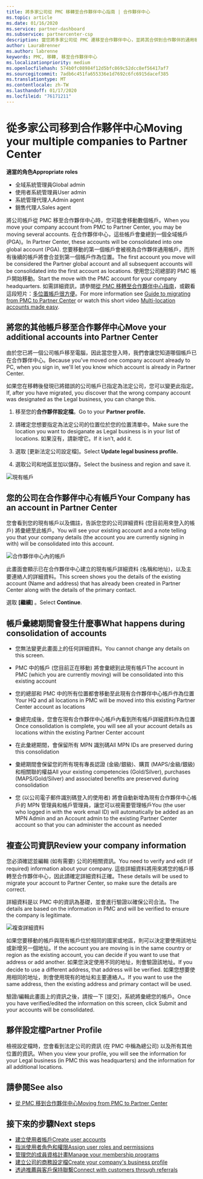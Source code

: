 ```yaml
---
title: 將多家公司從 PMC 移轉至合作夥伴中心指南 | 合作夥伴中心
ms.topic: article
ms.date: 01/16/2020
ms.service: partner-dashboard
ms.subservice: partnercenter-csp
description: 當您將多家公司從 PMC 遷移至合作夥伴中心，並將其合併到合作夥伴的通用帳戶時，要知道的事項。
author: LauraBrenner
ms.author: labrenne
keywords: PMC, 移轉, 移至合作夥伴中心
ms.localizationpriority: medium
ms.openlocfilehash: 574b0fc08984f12d5bfc869c52dcc8ef56417af7
ms.sourcegitcommit: 7adb6c451fa655336e1d7692c6fc6915dacef385
ms.translationtype: MT
ms.contentlocale: zh-TW
ms.lasthandoff: 01/17/2020
ms.locfileid: "76171211"
---
```

# <a name="moving-your-multiple-companies-to-partner-center"></a><span data-ttu-id="ae3db-104">從多家公司移到合作夥伴中心</span><span class="sxs-lookup"><span data-stu-id="ae3db-104">Moving your multiple companies to Partner Center</span></span>

<span data-ttu-id="ae3db-105">**適當的角色**</span><span class="sxs-lookup"><span data-stu-id="ae3db-105">**Appropriate roles**</span></span>
-   <span data-ttu-id="ae3db-106">全域系統管理員</span><span class="sxs-lookup"><span data-stu-id="ae3db-106">Global admin</span></span>
-   <span data-ttu-id="ae3db-107">使用者系統管理員</span><span class="sxs-lookup"><span data-stu-id="ae3db-107">User admin</span></span>
-   <span data-ttu-id="ae3db-108">系統管理代理人</span><span class="sxs-lookup"><span data-stu-id="ae3db-108">Admin agent</span></span>
-   <span data-ttu-id="ae3db-109">銷售代理人</span><span class="sxs-lookup"><span data-stu-id="ae3db-109">Sales agent</span></span>

<span data-ttu-id="ae3db-110">將公司帳戶從 PMC 移至合作夥伴中心時，您可能會移動數個帳戶。</span><span class="sxs-lookup"><span data-stu-id="ae3db-110">When you move your company account from PMC to Partner Center, you may be moving several accounts.</span></span> <span data-ttu-id="ae3db-111">在合作夥伴中心，這些帳戶會彙總到一個全域帳戶 (PGA)。</span><span class="sxs-lookup"><span data-stu-id="ae3db-111">In Partner Center, these accounts will be consolidated into one global account (PGA).</span></span> <span data-ttu-id="ae3db-112">您要移動的第一個帳戶會被視為合作夥伴通用帳戶，而所有後續的帳戶將會合並到第一個帳戶作為位置。</span><span class="sxs-lookup"><span data-stu-id="ae3db-112">The first account you move will be considered the Partner global account and all subsequent accounts will be consolidated into the first account as locations.</span></span> <span data-ttu-id="ae3db-113">使用您公司總部的 PMC 帳戶開始移動。</span><span class="sxs-lookup"><span data-stu-id="ae3db-113">Start the move with the PMC account for your company headquarters.</span></span> <span data-ttu-id="ae3db-114">如需詳細資訊，請參閱[從 PMC 移轉至合作夥伴中心指南](guide-to-migration.md)，或觀看這段短片：[多位置帳戶很方便](https://vimeo.com/290335248)。</span><span class="sxs-lookup"><span data-stu-id="ae3db-114">For more information see [Guide to migrating from PMC to Partner Center](guide-to-migration.md) or watch this short video [Multi-location accounts made easy](https://vimeo.com/290335248).</span></span>

## <a name="move-your-additional-accounts-into-partner-center"></a><span data-ttu-id="ae3db-115">將您的其他帳戶移至合作夥伴中心</span><span class="sxs-lookup"><span data-stu-id="ae3db-115">Move your additional accounts into Partner Center</span></span> 

<span data-ttu-id="ae3db-116">由於您已將一個公司帳戶移至電腦，因此當您登入時，我們會讓您知道哪個帳戶已在合作夥伴中心。</span><span class="sxs-lookup"><span data-stu-id="ae3db-116">Because you've moved one company account already to PC, when you sign in, we'll let you know which account is already in Partner Center.</span></span> 


<span data-ttu-id="ae3db-117">如果您在移轉後發現已將錯誤的公司帳戶已指定為法定公司，您可以變更此指定。</span><span class="sxs-lookup"><span data-stu-id="ae3db-117">If, after you have migrated, you discover that the wrong company account was designated as the Legal business, you can change this.</span></span>

1. <span data-ttu-id="ae3db-118">移至您的**合作夥伴設定檔**。</span><span class="sxs-lookup"><span data-stu-id="ae3db-118">Go to your **Partner profile.**</span></span>

2. <span data-ttu-id="ae3db-119">請確定您想要指定為法定公司的位置位於您的位置清單中。</span><span class="sxs-lookup"><span data-stu-id="ae3db-119">Make sure the location you want to desiganate as Legal business is in your list of locations.</span></span> <span data-ttu-id="ae3db-120">如果沒有，請新增它。</span><span class="sxs-lookup"><span data-stu-id="ae3db-120">If it isn't, add it.</span></span>

3. <span data-ttu-id="ae3db-121">選取 [更新法定公司設定檔]。</span><span class="sxs-lookup"><span data-stu-id="ae3db-121">Select **Update legal business profile.**</span></span>

4. <span data-ttu-id="ae3db-122">選取公司和地區並加以儲存。</span><span class="sxs-lookup"><span data-stu-id="ae3db-122">Select the business and region and save it.</span></span>

![現有帳戶](images/migration/accountwithus.png)

## <a name="your-company-has-an-account-in-partner-center"></a><span data-ttu-id="ae3db-124">您的公司在合作夥伴中心有帳戶</span><span class="sxs-lookup"><span data-stu-id="ae3db-124">Your Company has an account in Partner Center</span></span>

<span data-ttu-id="ae3db-125">您會看到您的現有帳戶以及備註，告訴您您的公司詳細資料 (您目前用來登入的帳戶) 將彙總至此帳戶。</span><span class="sxs-lookup"><span data-stu-id="ae3db-125">You will see your existing account and a note telling you that your company details (the account you are currently signing in with) will be consolidated into this account.</span></span>

![合作夥伴中心內的帳戶](images/migration/existingaccount2.png)

<span data-ttu-id="ae3db-127">此畫面會顯示已在合作夥伴中心建立的現有帳戶詳細資料 (名稱和地址)，以及主要連絡人的詳細資料。</span><span class="sxs-lookup"><span data-stu-id="ae3db-127">This screen shows you the details of the existing account (Name and address) that has already been created in Partner Center along with the details of the primary contact.</span></span> 

<span data-ttu-id="ae3db-128">選取 **\[繼續\]** 。</span><span class="sxs-lookup"><span data-stu-id="ae3db-128">Select **Continue**.</span></span>

## <a name="what-happens-during-consolidation-of-accounts"></a><span data-ttu-id="ae3db-129">帳戶彙總期間會發生什麼事</span><span class="sxs-lookup"><span data-stu-id="ae3db-129">What happens during consolidation of accounts</span></span>

- <span data-ttu-id="ae3db-130">您無法變更此畫面上的任何詳細資料。</span><span class="sxs-lookup"><span data-stu-id="ae3db-130">You cannot change any details on this screen.</span></span> 

- <span data-ttu-id="ae3db-131">PMC 中的帳戶 (您目前正在移動) 將會彙總到此現有帳戶</span><span class="sxs-lookup"><span data-stu-id="ae3db-131">The account in PMC (which you are currently moving) will be consolidated into this existing account</span></span> 

- <span data-ttu-id="ae3db-132">您的總部和 PMC 中的所有位置都會移動至此現有合作夥伴中心帳戶作為位置</span><span class="sxs-lookup"><span data-stu-id="ae3db-132">Your HQ and all locations in PMC will be moved into this existing Partner Center account as locations</span></span>

- <span data-ttu-id="ae3db-133">彙總完成後，您會在現有合作夥伴中心帳戶內看到所有帳戶詳細資料作為位置</span><span class="sxs-lookup"><span data-stu-id="ae3db-133">Once consolidation is complete, you will see all your account details as locations within the existing Partner Center account</span></span> 

- <span data-ttu-id="ae3db-134">在此彙總期間，會保留所有 MPN 識別碼</span><span class="sxs-lookup"><span data-stu-id="ae3db-134">All MPN IDs are preserved during this consolidation</span></span>

- <span data-ttu-id="ae3db-135">彙總期間會保留您的所有現有專長認證 (金級/銀級)、購買 (MAPS/金級/銀級) 和相關聯的權益</span><span class="sxs-lookup"><span data-stu-id="ae3db-135">All your existing competencies (Gold/Silver), purchases (MAPS/Gold/Silver) and associated benefits are preserved during consolidation</span></span>

- <span data-ttu-id="ae3db-136">您 (以公司電子郵件識別碼登入的使用者) 將會自動新增為現有合作夥伴中心帳戶的 MPN 管理員和帳戶管理員，讓您可以視需要管理帳戶</span><span class="sxs-lookup"><span data-stu-id="ae3db-136">You (the user who logged in with the work email ID) will automatically be added as an MPN Admin and an Account admin to the existing Partner Center account so that you can administer the account as needed</span></span> 


## <a name="review-your-company-information"></a><span data-ttu-id="ae3db-137">複查公司資訊</span><span class="sxs-lookup"><span data-stu-id="ae3db-137">Review your company information</span></span>

<span data-ttu-id="ae3db-138">您必須確認並編輯 (如有需要) 公司的相關資訊。</span><span class="sxs-lookup"><span data-stu-id="ae3db-138">You need to verify and edit (if required) information about your company.</span></span> <span data-ttu-id="ae3db-139">這些詳細資料將用來將您的帳戶移轉至合作夥伴中心，因此請確定詳細資料正確。</span><span class="sxs-lookup"><span data-stu-id="ae3db-139">These details will be used to migrate your account to Partner Center, so make sure the details are correct.</span></span> 

<span data-ttu-id="ae3db-140">詳細資料是以 PMC 中的資訊為基礎，並會進行驗證以確保公司合法。</span><span class="sxs-lookup"><span data-stu-id="ae3db-140">The details are based on the information in PMC and will be verified to ensure the company is legitimate.</span></span> 

![複查詳細資料](images/migration/review.png)

<span data-ttu-id="ae3db-142">如果您要移動的帳戶與現有帳戶位於相同的國家或地區，則可以決定要使用該地址或新增另一個地址。</span><span class="sxs-lookup"><span data-stu-id="ae3db-142">If the account you are moving is in the same country or region as the existing account, you can decide if you want to use that address or add another.</span></span> <span data-ttu-id="ae3db-143">如果您決定使用不同的地址，則會驗證該地址。</span><span class="sxs-lookup"><span data-stu-id="ae3db-143">If you decide to use a different address, that address will be verified.</span></span> <span data-ttu-id="ae3db-144">如果您想要使用相同的地址，則會使用現有的地址和主要連絡人。</span><span class="sxs-lookup"><span data-stu-id="ae3db-144">If you want to use the same address, then the existing address and primary contact will be used.</span></span>

<span data-ttu-id="ae3db-145">驗證/編輯此畫面上的資訊之後，請按一下 [提交]，系統將彙總您的帳戶。</span><span class="sxs-lookup"><span data-stu-id="ae3db-145">Once you have verified/edited the information on this screen, click Submit and your accounts will be consolidated.</span></span>

## <a name="partner-profile"></a><span data-ttu-id="ae3db-146">夥伴設定檔</span><span class="sxs-lookup"><span data-stu-id="ae3db-146">Partner Profile</span></span>

<span data-ttu-id="ae3db-147">檢視設定檔時，您會看到法定公司的資訊 (在 PMC 中稱為總公司) 以及所有其他位置的資訊。</span><span class="sxs-lookup"><span data-stu-id="ae3db-147">When you view your profile, you will see the information for your Legal business (in PMC this was headquarters) and the information for all additional locations.</span></span>

## <a name="see-also"></a><span data-ttu-id="ae3db-148">請參閱</span><span class="sxs-lookup"><span data-stu-id="ae3db-148">See also</span></span>

- [<span data-ttu-id="ae3db-149">從 PMC 移到合作夥伴中心</span><span class="sxs-lookup"><span data-stu-id="ae3db-149">Moving from PMC to Partner Center</span></span>](move-pmc-pc-map.md)

## <a name="next-steps"></a><span data-ttu-id="ae3db-150">接下來的步驟</span><span class="sxs-lookup"><span data-stu-id="ae3db-150">Next steps</span></span>

- [<span data-ttu-id="ae3db-151">建立使用者帳戶</span><span class="sxs-lookup"><span data-stu-id="ae3db-151">Create user accounts </span></span>](create-user-accounts-and-set-permissions.md)
- [<span data-ttu-id="ae3db-152">指派使用者角色和權限</span><span class="sxs-lookup"><span data-stu-id="ae3db-152">Assign user roles and permissions</span></span>](permissions-overview.md)
- [<span data-ttu-id="ae3db-153">管理您的成員資格計畫</span><span class="sxs-lookup"><span data-stu-id="ae3db-153">Manage your membership programs</span></span>](renew-mpn-offers.md)
- [<span data-ttu-id="ae3db-154">建立公司的商務設定檔</span><span class="sxs-lookup"><span data-stu-id="ae3db-154">Create your company's business profile</span></span>](create-a-marketing-profile.md)
- [<span data-ttu-id="ae3db-155">透過推薦與客戶保持聯繫</span><span class="sxs-lookup"><span data-stu-id="ae3db-155">Connect with customers through referrals</span></span>](responding-to-referrals.md)
